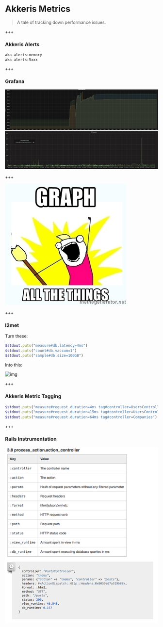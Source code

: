 # Akkeris Metrics

> A tale of tracking down performance issues.

+++

### Akkeris Alerts

```
aka alerts:memory
aka alerts:5xxx
```

+++

### Grafana

![Memory](images/memory.png)
![Requests](images/requests.png)

+++

![Graph](images/graph-all-the-things.jpg)

+++

### l2met

Turn these:
```ruby
$stdout.puts("measure#db.latency=4ms")
$stdout.puts("count#db.vaccum=1")
$stdout.puts("sample#db.size=100GB")
```

Into this:

![img](http://f.cl.ly/items/2R0h1x1b3V0Y0z0l1t1n/Screen%20Shot%202013-07-30%20at%209.59.52%20PM.png)

+++

### Akkeris Metric Tagging

```ruby
$stdout.puts("measure#request.duration=4ms tag#controller=UsersController")
$stdout.puts("measure#request.duration=15ms tag#controller=UsersController")
$stdout.puts("measure#request.duration=64ms tag#controller=Companies")
```

+++

### Rails Instrumentation

![Rails](images/rails_instrumentation.png)
